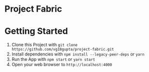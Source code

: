 # Project Fabric

# Getting Started

1. Clone this Project with `git clone https://github.com/vg18gupta/project-fabric.git`
2. Install dependencies with `npm install --legacy-peer-deps` or `yarn`
3. Run the App with `npm start` or `yarn start`
4. Open your web browser to `http://localhost:4000`
